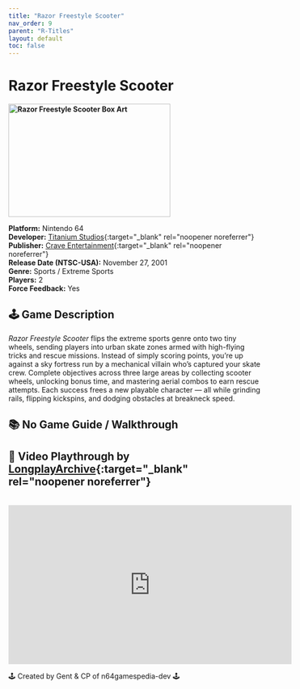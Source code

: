 ```yaml
---
title: "Razor Freestyle Scooter"
nav_order: 9
parent: "R-Titles"
layout: default
toc: false
---
```


# Razor Freestyle Scooter

<b>
<img src="https://images.launchbox-app.com/6b79fbb8-42df-46fc-8890-c6f5abf9c149.jpg" alt="Razor Freestyle Scooter Box Art" width="320" height="224" />
</b>

**Platform:** Nintendo 64  
**Developer:** [Titanium Studios](https://www.mobygames.com/company/titanium-studios-pty-ltd){:target="_blank" rel="noopener noreferrer"}  
**Publisher:** [Crave Entertainment](https://en.wikipedia.org/wiki/Crave_Entertainment){:target="_blank" rel="noopener noreferrer"}  
**Release Date (NTSC-USA):** November 27, 2001  
**Genre:** Sports / Extreme Sports  
**Players:** 2  
**Force Feedback:** Yes  

## 🕹️ Game Description
*Razor Freestyle Scooter* flips the extreme sports genre onto two tiny wheels, sending players into urban skate zones armed with high-flying tricks and rescue missions. Instead of simply scoring points, you’re up against a sky fortress run by a mechanical villain who’s captured your skate crew. Complete objectives across three large areas by collecting scooter wheels, unlocking bonus time, and mastering aerial combos to earn rescue attempts. Each success frees a new playable character — all while grinding rails, flipping kickspins, and dodging obstacles at breakneck speed.

## 📚 No Game Guide / Walkthrough

## 🎥 Video Playthrough by [LongplayArchive](https://www.youtube.com/channel/UCM8XzXipyTsylZ_WsGKmdKQ){:target="_blank" rel="noopener noreferrer"}
<br />  
<iframe width="560" height="315" src="https://www.youtube.com/embed/r-dMR5NCZi0" title="Razor Freestyle Scooter Gameplay" frameborder="0" allowfullscreen></iframe>

🕹️ Created by Gent & CP of n64gamespedia-dev 🕹️  
<!-- Vault Format: n64gamespedia-dev -->  
<!-- Protocol Source: _vault-specs/format-protocol.md -->
